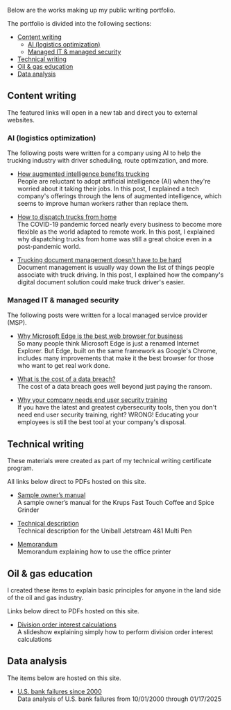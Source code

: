 Below are the works making up my public writing portfolio.

The portfolio is divided into the following sections:
- [Content writing](#content-writing)
  - [AI (logistics optimization)](#ai-logistics-optimization)
  - [Managed IT & managed security](#managed-it--managed-security)
- [Technical writing](#technical-writing)
- [Oil & gas education](#oil--gas-education)
- [Data analysis](#data-analysis)

## Content writing

The featured links will open in a new tab and direct you to external websites.


### AI (logistics optimization)
The following posts were written for a company using AI to help the trucking industry with driver scheduling, route optimization, and more.

<ul>
<li><p><a href="https://optym.com/blog/how-augmented-intelligence-benefits-trucking" rel="noopener noreferrer nofollow" target="_blank">How augmented intelligence benefits trucking</a><br>
People are reluctant to adopt artificial intelligence (AI) when they're worried about it taking their jobs. In this post, I explained a tech company's offerings through the lens of augmented intelligence, which seems to improve human workers rather than replace them.</p></li>

<li><p><a href="https://optym.com/blog/how-to-dispatch-trucks-from-home" rel="noopener noreferrer nofollow" target="_blank">How to dispatch trucks from home</a><br>
The COVID-19 pandemic forced nearly every business to become more flexible as the world adapted to remote work. In this post, I explained why dispatching trucks from home was still a great choice even in a post-pandemic world.</p></li>

<li><p><a href="https://optym.com/blog/trucking-document-management" rel="noopener norefferrer nofollow" target="_blank">Trucking document management doesn’t have to be hard</a><br>
Document management is usually way down the list of things people associate with truck driving. In this post, I explained how the company's digital document solution could make truck driver's easier.</p></li>
</ul>

### Managed IT & managed security
The following posts were written for a local managed service provider (MSP).

<ul>
<li><p><a href="https://www.sagiss.com/blog/why-microsoft-edge-is-the-best-web-browser-for-business" rel="noopener noreferrer nofollow" target="_blank">Why Microsoft Edge is the best web browser for business</a><br>
So many people think Microsoft Edge is just a renamed Internet Explorer. But Edge, built on the same framework as Google's Chrome, includes many improvements that make it the best browser for those who want to get real work done.</p></li>

<li><p><a href="https://www.sagiss.com/blog/what-is-the-cost-of-a-data-breach" rel="noopener noreferrer nofollow" target="_blank">What is the cost of a data breach?</a><br>
The cost of a data breach goes well beyond just paying the ransom.</p></li>

<li><p><a href="https://www.sagiss.com/blog/why-your-company-needs-end-user-security-training" rel="noopener noreferrer nofollow" target="_blank">Why your company needs end user security training</a><br>
If you have the latest and greatest cybersecurity tools, then you don't need end user security training, right? WRONG! Educating your employees is still the best tool at your company's disposal.</p></li>
</ul>

## Technical writing

These materials were created as part of my technical writing certificate program. <!--more-->

All links below direct to PDFs hosted on this site.

- [Sample owner’s manual](/technical-writing/owners-manual.pdf)<br>
A sample owner’s manual for the Krups Fast Touch Coffee and Spice Grinder

- [Technical description](/technical-writing/technical-description.pdf)<br>
Technical description for the Uniball Jetstream 4&1 Multi Pen

- [Memorandum](/technical-writing/memorandum.pdf)<br>
Memorandum explaining how to use the office printer

## Oil & gas education

I created these items to explain basic principles for anyone in the land side of the oil and gas industry. <!--more-->

Links below direct to PDFs hosted on this site.

- [Division order interest calculations](/oil-and-gas-education/division-order-interest-calculations.pdf)<br>
A slideshow explaining simply how to perform division order interest calculations

## Data analysis
The items below are hosted on this site.

- [U.S. bank failures since 2000](/data-analysis/us-bank-failures-since-2000.md)<br>
Data analysis of U.S. bank failures from 10/01/2000 through 01/17/2025
